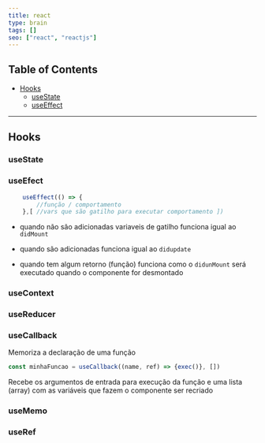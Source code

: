 ```yaml
---
title: react
type: brain
tags: []
seo: ["react", "reactjs"]
---
```


## Table of Contents
+  [Hooks](#hooks)
    + [useState](#usestate)
    + [useEffect](#useeffect)


<a name="hooks"></a>
<hr>

## Hooks

<a name="usestate"></a>
### useState

<p class="contentDottedDivider"></p>

<a name="useeffect"></a>
### useEfect

```javascript
    useEffect(() => {
        //função / comportamento
    },[ //vars que são gatilho para executar comportamento ])
```

- quando não são adicionadas variaveis de gatilho funciona igual ao `didMount`

- quando são adicionadas funciona igual ao `didupdate`

- quando tem algum retorno (função) funciona como o `didunMount` será executado quando o componente for desmontado

<p class="contentDottedDivider"></p>

<a name="usecontext"></a>
### useContext

<p class="contentDottedDivider"></p>

<a name="usereducer"></a>
### useReducer

<p class="contentDottedDivider"></p>

<a name="usecallback"></a>
### useCallback

Memoriza a declaração de uma função

```javascript
const minhaFuncao = useCallback((name, ref) => {exec()}, [])
```

Recebe os argumentos de entrada para execução da função e uma lista (array) com as variáveis que fazem o componente ser recriado


<p class="contentDottedDivider"></p>

<a name="usememo"></a>
### useMemo

<p class="contentDottedDivider"></p>

<a name="useref"></a>
### useRef

